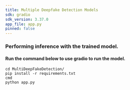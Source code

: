 ```yaml
---
title: Multiple Deepfake Detection Models
sdk: gradio
sdk_version: 3.37.0
app_file: app.py
pinned: false
---
```


### Performing inference with the trained model.

#### Run the command below to use gradio to run the model.

```
cd MultiDeepFakeDetection/
pip install -r requirements.txt
cmd
python app.py
```
